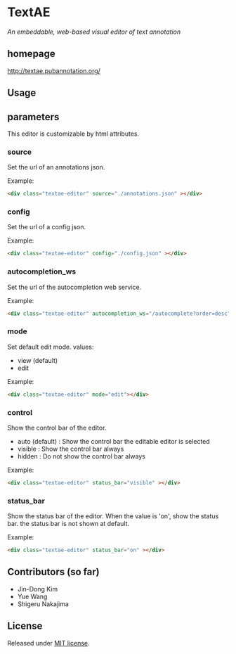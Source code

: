 TextAE
======

*An embeddable, web-based visual editor of text annotation*


homepage
--------

http://textae.pubannotation.org/

Usage
-----

## parameters

This editor is customizable by html attributes.

### source

Set the url of an annotations json.

Example:
```html
<div class="textae-editor" source="./annotations.json" ></div>
```

### config

Set the url of a config json.

Example:
```html
<div class="textae-editor" config="./config.json" ></div>
```

### autocompletion_ws

Set the url of the autocompletion web service.

Example:
```html
<div class="textae-editor" autocompletion_ws="/autocomplete?order=desc"></div>
```

### mode

Set default edit mode.
values:

- view (default)
- edit

Example:

```html
<div class="textae-editor" mode="edit"></div>
```

### control

Show the control bar of the editor.

- auto (default) : Show the control bar the editable editor is selected
- visible : Show the control bar always
- hidden : Do not show the control bar always

Example:
```html
<div class="textae-editor" status_bar="visible" ></div>
```

### status_bar

Show the status bar of the editor.
When the value is 'on', show the status bar.
the status bar is not shown at default.

Example:
```html
<div class="textae-editor" status_bar="on" ></div>
```

Contributors (so far)
---------------------

- Jin-Dong Kim
- Yue Wang
- Shigeru Nakajima


License
-------

Released under [MIT license](http://opensource.org/licenses/MIT).
